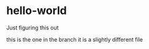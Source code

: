 # hello-world
Just figuring this out

this is the one in the branch it is a slightly different file
